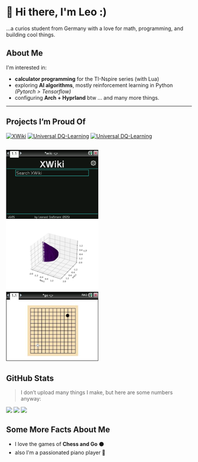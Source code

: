 # 💫 Hi there, I'm Leo :)

...a curios student from Germany with a love for math, programming, and building cool things.

## About Me
I'm interested in:
- **calculator programming** for the TI-Nspire series (with Lua)
- exploring **AI algorithms**, mostly reinforcement learning in Python *(Pytorch > Tensorflow)*
- configuring **Arch + Hyprland** btw
... and many more things.

---

## Projects I’m Proud Of

[![XWiki](https://github-readme-stats.vercel.app/api/pin/?username=leog314\&repo=XWiki\&theme=dark)](https://github.com/leog314/XWiki)
[![Universal DQ-Learning](https://github-readme-stats.vercel.app/api/pin/?username=leog314\&repo=universal-DQ-Learning\&theme=dark)](https://github.com/leog314/universal-DQ-Learning)
[![Universal DQ-Learning](https://github-readme-stats.vercel.app/api/pin/?username=leog314\&repo=universal-DQ-Learning\&theme=dark)](https://github.com/leog314/image-generation-of-the-Mandelbrot-set)

<img src="https://github.com/leog314/XWiki/blob/main/build/media/wiki_animation.gif?raw=true" width="250"> <img src="https://github.com/leog314/image-generation-of-the-Mandelbrot-set/blob/main/images/mandelbrot%403d.png?raw=true" width="250"> <img src="https://github.com/leog314/Go_for_ti/blob/main/go_picture.jpg?raw=true" width="250">
---

## GitHub Stats

> I don’t upload many things I make, but here are some numbers anyway:

![](https://github-readme-stats.vercel.app/api?username=leog314\&theme=dark\&hide_border=false\&include_all_commits=true\&count_private=false)
![](https://nirzak-streak-stats.vercel.app/?user=leog314\&theme=dark\&hide_border=false)
![](https://github-readme-stats.vercel.app/api/top-langs/?username=leog314\&theme=dark\&hide_border=false\&include_all_commits=true\&count_private=true\&layout=compact)

## Some More Facts About Me
- I love the games of **Chess and Go** ⚫
- also I'm a passionated piano player 🎹

